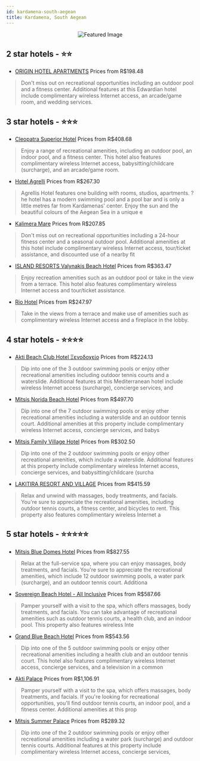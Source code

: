 ```yaml
---
id: kardamena-south-aegean
title: Kardamena, South Aegean
---
```


<center><img src="https://i.travelapi.com/hotels/5000000/4530000/4525300/4525264/8ad0da23_z.jpg" alt="Featured Image" /></center>


##  2 star hotels - ⭐️⭐️

-    [ORIGIN HOTEL APARTMENTS](https://us.hurb.com/hotels/kardamena/origin-hotel-apartments-JNP-JP136091?cmp=18055) Prices from R$198.48
   > Don't miss out on recreational opportunities including an outdoor pool and a fitness center. Additional features at this Edwardian hotel include complimentary wireless Internet access, an arcade/game room, and wedding services.

##  3 star hotels - ⭐️⭐️⭐️

-    [Cleopatra Superior Hotel](https://us.hurb.com/hotels/kardamena/cleopatra-superior-hotel-JNP-JP01987B?cmp=18055) Prices from R$408.68
   > Enjoy a range of recreational amenities, including an outdoor pool, an indoor pool, and a fitness center. This hotel also features complimentary wireless Internet access, babysitting/childcare (surcharge), and an arcade/game room.
-    [Hotel Agrelli](https://us.hurb.com/hotels/kardamena/hotel-agrelli-JNP-JP02769B?cmp=18055) Prices from R$267.30
   > Agrellis Hotel features one building with rooms, studios, apartments. ?he hotel has a modern swimming pool and a pool bar and is only a little metres far from Kardamenas&apos; center. Enjoy the sun and the beautiful colours of the Aegean Sea in a unique e
-    [Kalimera Mare](https://us.hurb.com/hotels/kardamena/kalimera-mare-JNP-JP030046?cmp=18055) Prices from R$207.85
   > Don't miss out on recreational opportunities including a 24-hour fitness center and a seasonal outdoor pool. Additional amenities at this hotel include complimentary wireless Internet access, tour/ticket assistance, and discounted use of a nearby fit
-    [ISLAND RESORTS Valynakis Beach Hotel](https://us.hurb.com/hotels/kardamena/island-resorts-valynakis-beach-hotel-JNP-JP02733S?cmp=18055) Prices from R$363.47
   > Enjoy recreation amenities such as an outdoor pool or take in the view from a terrace. This hotel also features complimentary wireless Internet access and tour/ticket assistance.
-    [Rio Hotel](https://us.hurb.com/hotels/kardamena/rio-hotel-JNP-JP636445?cmp=18055) Prices from R$247.97
   > Take in the views from a terrace and make use of amenities such as complimentary wireless Internet access and a fireplace in the lobby.

##  4 star hotels - ⭐️⭐️⭐️⭐️

-    [Akti Beach Club Hotel Ξενοδοχείο](https://us.hurb.com/hotels/kardamena/akti-beach-club-hotel-ksenodokheio-JNP-JP064681?cmp=18055) Prices from R$224.13
   > Dip into one of the 3 outdoor swimming pools or enjoy other recreational amenities including outdoor tennis courts and a waterslide. Additional features at this Mediterranean hotel include wireless Internet access (surcharge), concierge services, and
-    [Mitsis Norida Beach Hotel](https://us.hurb.com/hotels/kardamena/mitsis-norida-beach-hotel-JNP-JP292422?cmp=18055) Prices from R$497.70
   > Dip into one of the 7 outdoor swimming pools or enjoy other recreational amenities including a waterslide and an outdoor tennis court. Additional amenities at this property include complimentary wireless Internet access, concierge services, and babys
-    [Mitsis Family Village Hotel](https://us.hurb.com/hotels/kardamena/mitsis-family-village-hotel-JNP-JP922594?cmp=18055) Prices from R$302.50
   > Dip into one of the 2 outdoor swimming pools or enjoy other recreational amenities, which include a waterslide. Additional features at this property include complimentary wireless Internet access, concierge services, and babysitting/childcare (surcha
-    [LAKITIRA RESORT AND VILLAGE](https://us.hurb.com/hotels/kardamena/lakitira-resort-and-village-JNP-JP077378?cmp=18055) Prices from R$415.59
   > Relax and unwind with massages, body treatments, and facials. You're sure to appreciate the recreational amenities, including outdoor tennis courts, a fitness center, and bicycles to rent. This property also features complimentary wireless Internet a

##  5 star hotels - ⭐️⭐️⭐️⭐️⭐️

-    [Mitsis Blue Domes Hotel](https://us.hurb.com/hotels/kardamena/mitsis-blue-domes-hotel-JNP-JP453405?cmp=18055) Prices from R$827.55
   > Relax at the full-service spa, where you can enjoy massages, body treatments, and facials. You're sure to appreciate the recreational amenities, which include 12 outdoor swimming pools, a water park (surcharge), and an outdoor tennis court. Additiona
-    [Sovereign Beach Hotel - All Inclusive](https://us.hurb.com/hotels/kardamena/sovereign-beach-hotel-all-inclusive-JNP-JP625888?cmp=18055) Prices from R$587.66
   > Pamper yourself with a visit to the spa, which offers massages, body treatments, and facials. You can take advantage of recreational amenities such as outdoor tennis courts, a health club, and an indoor pool. This property also features wireless Inte
-    [Grand Blue Beach Hotel](https://us.hurb.com/hotels/kardamena/grand-blue-beach-hotel-JNP-JP665265?cmp=18055) Prices from R$543.56
   > Dip into one of the 5 outdoor swimming pools or enjoy other recreational amenities including a health club and an outdoor tennis court. This hotel also features complimentary wireless Internet access, concierge services, and a television in a common 
-    [Akti Palace](https://us.hurb.com/hotels/kardamena/akti-palace-JNP-JP00990W?cmp=18055) Prices from R$1,106.91
   > Pamper yourself with a visit to the spa, which offers massages, body treatments, and facials. If you're looking for recreational opportunities, you'll find outdoor tennis courts, an indoor pool, and a fitness center. Additional amenities at this prop
-    [Mitsis Summer Palace](https://us.hurb.com/hotels/kardamena/mitsis-summer-palace-JNP-JP983101?cmp=18055) Prices from R$289.32
   > Dip into one of the 2 outdoor swimming pools or enjoy other recreational amenities including a water park (surcharge) and outdoor tennis courts. Additional features at this property include complimentary wireless Internet access, concierge services, 
